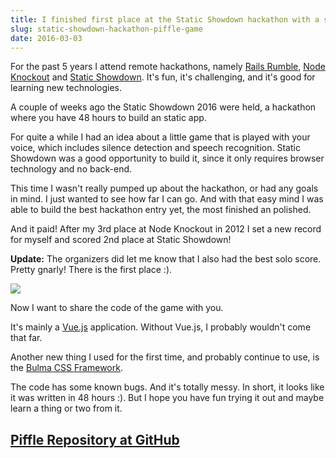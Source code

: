 ```yaml
---
title: I finished first place at the Static Showdown hackathon with a speaking game, here is the code
slug: static-showdown-hackathon-piffle-game
date: 2016-03-03
---
```


For the past 5 years I attend remote hackathons, namely
[Rails Rumble](http://railsrumble.com/),
[Node Knockout](http://www.nodeknockout.com/) and
[Static Showdown](https://staticshowdown.com/). It's fun, it's challenging, and
it's good for learning new technologies.

A couple of weeks ago the Static Showdown 2016 were held, a hackathon where you
have 48 hours to build an static app.

For quite a while I had an idea about a little game that is played with your
voice, which includes silence detection and speech recognition. Static Showdown
was a good opportunity to build it, since it only requires browser technology
and no back-end.

This time I wasn't really pumped up about the hackathon, or had any goals in
mind. I just wanted to see how far I can go. And with that easy mind I was able
to build the best hackathon entry yet, the most finished an polished.

And it paid! After my 3rd place at Node Knockout in 2012 I set a new record for
myself and scored 2nd place at Static Showdown!

**Update:** The organizers did let me know that I also had the best solo score.
Pretty gnarly! There is the first place :).

![](/images/piffle.jpg)

Now I want to share the code of the game with you.

It's mainly a [Vue.js](http://vuejs.org/) application. Without Vue.js, I
probably wouldn't come that far.

Another new thing I used for the first time, and probably continue to use, is
the [Bulma CSS Framework](http://bulma.io/).

The code has some known bugs. And it's totally messy. In short, it looks like
it was written in 48 hours :). But I hope you have fun trying it out and maybe
learn a thing or two from it.

## [Piffle Repository at GitHub](https://github.com/mustardamus/piffle)
